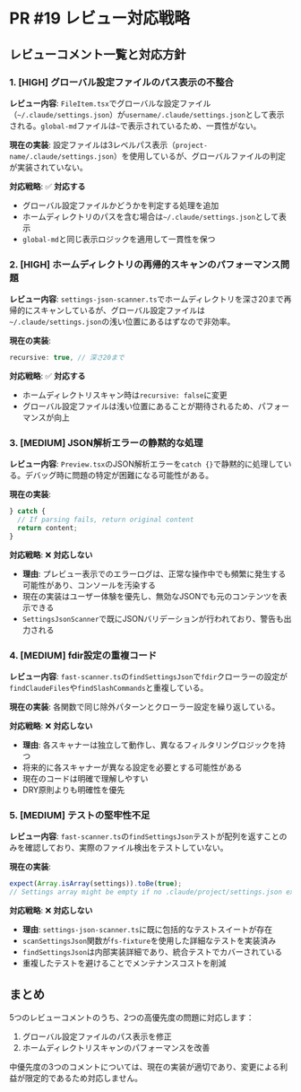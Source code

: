 # PR #19 レビュー対応戦略

## レビューコメント一覧と対応方針

### 1. [HIGH] グローバル設定ファイルのパス表示の不整合

**レビュー内容**: 
`FileItem.tsx`でグローバルな設定ファイル（`~/.claude/settings.json`）が`username/.claude/settings.json`として表示される。`global-md`ファイルは`~`で表示されているため、一貫性がない。

**現在の実装**: 
設定ファイルは3レベルパス表示（`project-name/.claude/settings.json`）を使用しているが、グローバルファイルの判定が実装されていない。

**対応戦略**: ✅ **対応する**
- グローバル設定ファイルかどうかを判定する処理を追加
- ホームディレクトリのパスを含む場合は`~/.claude/settings.json`として表示
- `global-md`と同じ表示ロジックを適用して一貫性を保つ

### 2. [HIGH] ホームディレクトリの再帰的スキャンのパフォーマンス問題

**レビュー内容**: 
`settings-json-scanner.ts`でホームディレクトリを深さ20まで再帰的にスキャンしているが、グローバル設定ファイルは`~/.claude/settings.json`の浅い位置にあるはずなので非効率。

**現在の実装**: 
```typescript
recursive: true, // 深さ20まで
```

**対応戦略**: ✅ **対応する**
- ホームディレクトリスキャン時は`recursive: false`に変更
- グローバル設定ファイルは浅い位置にあることが期待されるため、パフォーマンスが向上

### 3. [MEDIUM] JSON解析エラーの静黙的な処理

**レビュー内容**: 
`Preview.tsx`のJSON解析エラーを`catch {}`で静黙的に処理している。デバッグ時に問題の特定が困難になる可能性がある。

**現在の実装**: 
```typescript
} catch {
  // If parsing fails, return original content
  return content;
}
```

**対応戦略**: ❌ **対応しない**
- **理由**: プレビュー表示でのエラーログは、正常な操作中でも頻繁に発生する可能性があり、コンソールを汚染する
- 現在の実装はユーザー体験を優先し、無効なJSONでも元のコンテンツを表示できる
- `SettingsJsonScanner`で既にJSONバリデーションが行われており、警告も出力される

### 4. [MEDIUM] fdir設定の重複コード

**レビュー内容**: 
`fast-scanner.ts`の`findSettingsJson`で`fdir`クローラーの設定が`findClaudeFiles`や`findSlashCommands`と重複している。

**現在の実装**: 
各関数で同じ除外パターンとクローラー設定を繰り返している。

**対応戦略**: ❌ **対応しない**
- **理由**: 各スキャナーは独立して動作し、異なるフィルタリングロジックを持つ
- 将来的に各スキャナーが異なる設定を必要とする可能性がある
- 現在のコードは明確で理解しやすい
- DRY原則よりも明確性を優先

### 5. [MEDIUM] テストの堅牢性不足

**レビュー内容**: 
`fast-scanner.ts`の`findSettingsJson`テストが配列を返すことのみを確認しており、実際のファイル検出をテストしていない。

**現在の実装**: 
```typescript
expect(Array.isArray(settings)).toBe(true);
// Settings array might be empty if no .claude/project/settings.json exist
```

**対応戦略**: ❌ **対応しない**
- **理由**: `settings-json-scanner.ts`に既に包括的なテストスイートが存在
- `scanSettingsJson`関数が`fs-fixture`を使用した詳細なテストを実装済み
- `findSettingsJson`は内部実装詳細であり、統合テストでカバーされている
- 重複したテストを避けることでメンテナンスコストを削減

## まとめ

5つのレビューコメントのうち、2つの高優先度の問題に対応します：
1. グローバル設定ファイルのパス表示を修正
2. ホームディレクトリスキャンのパフォーマンスを改善

中優先度の3つのコメントについては、現在の実装が適切であり、変更による利益が限定的であるため対応しません。